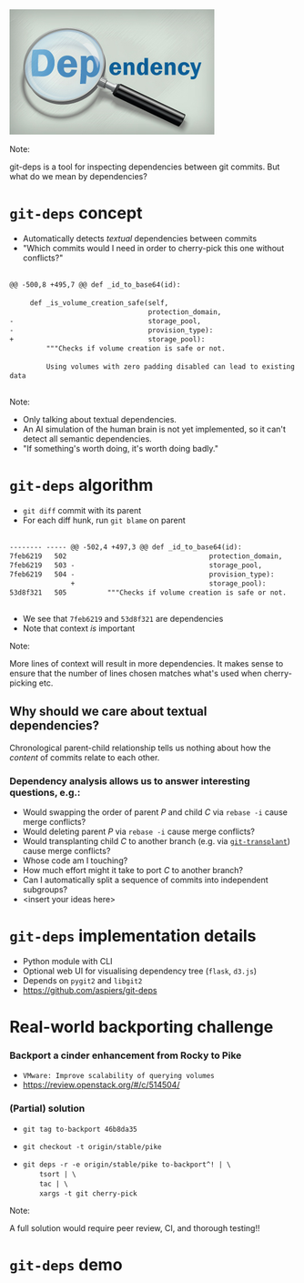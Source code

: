 <!-- .slide: data-state="blank-slide" class="full-screen" id="magnifying-glass" data-menu-title="git-deps" data-timing="20" -->
<img alt="Magnifying glass inspecting dependencies" src="images/dependency.jpg"/>

Note:

git-deps is a tool for inspecting dependencies between git commits.
But what do we mean by dependencies?


<!-- .slide: data-state="normal" id="git-deps-concept" data-timing="40" data-menu-title="Concept" -->
# `git-deps` concept

*   Automatically detects *textual* dependencies between commits
*   <!-- .element: class="fragment" -->
    "Which commits would I need in order to cherry-pick this one without conflicts?"

<pre class="fragment">
<code class="lang-diff hljs">
@@ -500,8 +495,7 @@ def _id_to_base64(id):
 
     def _is_volume_creation_safe(self,
                                  protection_domain,
-                                 storage_pool,
-                                 provision_type):
+                                 storage_pool):
         """Checks if volume creation is safe or not.
 
         Using volumes with zero padding disabled can lead to existing data
</code>
</pre>

Note:

- Only talking about textual dependencies.
- An AI simulation of the human brain is not yet implemented,
  so it can't detect all semantic dependencies.
- "If something's worth doing, it's worth doing badly."


<!-- .slide: data-state="normal" id="git-deps-algo" data-timing="40" data-menu-title="Algorithm" -->
# `git-deps` algorithm

*   `git diff` commit with its parent
*   <!-- .element: class="fragment" -->
    For each diff hunk, run `git blame` on parent

<pre class="fragment">
<code class="lang-diff hljs">
-------- ----- @@ -502,4 +497,3 @@ def _id_to_base64(id):
7feb6219   502                                   protection_domain,
7feb6219   503 -                                 storage_pool,
7feb6219   504 -                                 provision_type):
               +                                 storage_pool):
53d8f321   505          """Checks if volume creation is safe or not.
</code>
</pre>

*   <!-- .element: class="fragment" -->
    We see that `7feb6219` and `53d8f321` are dependencies
*   <!-- .element: class="fragment" -->
    Note that context *is* important

Note:

More lines of context will result in more dependencies.  It makes
sense to ensure that the number of lines chosen matches what's used
when cherry-picking etc.


<!-- .slide: data-state="normal" id="git-deps-motivation" data-timing="40" data-menu-title="Motivation" -->
## Why should we care about textual dependencies?

Chronological  <!-- .element: class="fragment" --> parent-child relationship tells us nothing about how the
*content* of commits relate to each other.

### Dependency analysis allows us to answer interesting questions, e.g.:
<!-- .element: class="fragment" -->

*   <!-- .element: class="fragment" -->
    Would swapping the order of parent *P* and child *C* via `rebase -i`
    cause merge conflicts?
*   <!-- .element: class="fragment" -->
    Would deleting parent *P* via `rebase -i` cause merge conflicts?
*   <!-- .element: class="fragment" -->
    Would transplanting child *C* to another branch (e.g. via
    [`git-transplant`](https://blog.adamspiers.org/2018/06/14/git-auto-magic/))
    <br /> cause merge conflicts?
*   <!-- .element: class="fragment" -->
    Whose code am I touching?
*   <!-- .element: class="fragment" -->
    How much effort might it take to port *C* to another branch?
*   <!-- .element: class="fragment" -->
    Can I automatically split a sequence of commits into independent
    subgroups?
*   <!-- .element: class="fragment" -->
    &lt;insert your ideas here&gt;


<!-- .slide: data-state="normal" id="git-deps-implementation" data-timing="40" data-menu-title="Implementation" -->
# `git-deps` implementation details

*   <!-- .element: class="fragment" -->
    Python module with CLI
*   <!-- .element: class="fragment" -->
    Optional web UI for visualising dependency tree (`flask`, `d3.js`)
*   <!-- .element: class="fragment" -->
    Depends on `pygit2` and `libgit2`
*   <!-- .element: class="fragment" -->
    https://github.com/aspiers/git-deps


<!-- .slide: data-state="normal" id="backport" data-timing="40" data-menu-title="Backporting" -->
# Real-world backporting challenge

### Backport a cinder enhancement from Rocky to Pike

*   <!-- .element: class="fragment" -->
    `VMware: Improve scalability of querying volumes`
*   <!-- .element: class="fragment" -->
    https://review.openstack.org/#/c/514504/

### (Partial) solution <!-- .element: class="fragment" -->

*   <!-- .element: class="fragment" -->
    `git tag to-backport 46b8da35`
*   <!-- .element: class="fragment" -->
    `git checkout -t origin/stable/pike`
*   <!-- .element: class="fragment" -->

    `git deps -r -e origin/stable/pike to-backport^! | \` <br />
    `    tsort | \` <br />
    `    tac | \` <br />
    `    xargs -t git cherry-pick`

Note:

A full solution would require peer review, CI, and thorough testing!!


<!-- .slide: data-state="section-break" id="deps-demo" data-menu-title="Demo" data-timing="300" -->
# `git-deps` demo
